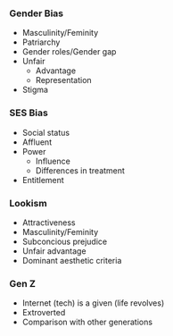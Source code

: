 ### Gender Bias
- Masculinity/Feminity
- Patriarchy
- Gender roles/Gender gap
- Unfair
	- Advantage
	- Representation
- Stigma

### SES Bias
- Social status
- Affluent
- Power
	- Influence
	- Differences in treatment
- Entitlement

### Lookism
- Attractiveness
- Masculinity/Feminity
- Subconcious prejudice
- Unfair advantage
- Dominant aesthetic criteria

### Gen Z
- Internet (tech) is a given (life revolves)
- Extroverted
- Comparison with other generations

